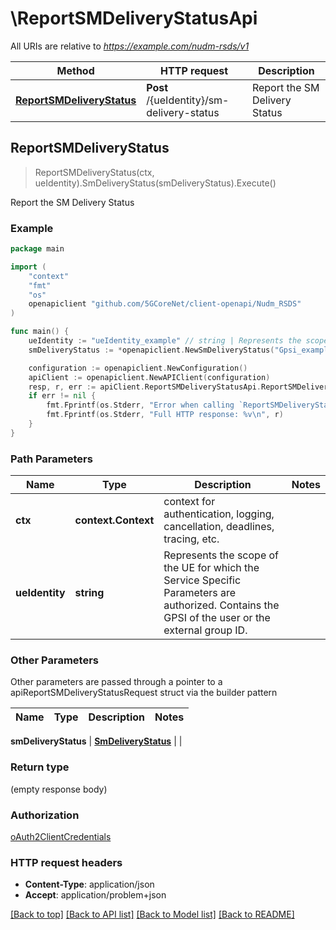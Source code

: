 # \ReportSMDeliveryStatusApi

All URIs are relative to *https://example.com/nudm-rsds/v1*

Method | HTTP request | Description
------------- | ------------- | -------------
[**ReportSMDeliveryStatus**](ReportSMDeliveryStatusApi.md#ReportSMDeliveryStatus) | **Post** /{ueIdentity}/sm-delivery-status | Report the SM Delivery Status



## ReportSMDeliveryStatus

> ReportSMDeliveryStatus(ctx, ueIdentity).SmDeliveryStatus(smDeliveryStatus).Execute()

Report the SM Delivery Status

### Example

```go
package main

import (
    "context"
    "fmt"
    "os"
    openapiclient "github.com/5GCoreNet/client-openapi/Nudm_RSDS"
)

func main() {
    ueIdentity := "ueIdentity_example" // string | Represents the scope of the UE for which the Service Specific Parameters are authorized. Contains the GPSI of the user or the external group ID.
    smDeliveryStatus := *openapiclient.NewSmDeliveryStatus("Gpsi_example", "SmStatusReport_example") // SmDeliveryStatus | 

    configuration := openapiclient.NewConfiguration()
    apiClient := openapiclient.NewAPIClient(configuration)
    resp, r, err := apiClient.ReportSMDeliveryStatusApi.ReportSMDeliveryStatus(context.Background(), ueIdentity).SmDeliveryStatus(smDeliveryStatus).Execute()
    if err != nil {
        fmt.Fprintf(os.Stderr, "Error when calling `ReportSMDeliveryStatusApi.ReportSMDeliveryStatus``: %v\n", err)
        fmt.Fprintf(os.Stderr, "Full HTTP response: %v\n", r)
    }
}
```

### Path Parameters


Name | Type | Description  | Notes
------------- | ------------- | ------------- | -------------
**ctx** | **context.Context** | context for authentication, logging, cancellation, deadlines, tracing, etc.
**ueIdentity** | **string** | Represents the scope of the UE for which the Service Specific Parameters are authorized. Contains the GPSI of the user or the external group ID. | 

### Other Parameters

Other parameters are passed through a pointer to a apiReportSMDeliveryStatusRequest struct via the builder pattern


Name | Type | Description  | Notes
------------- | ------------- | ------------- | -------------

 **smDeliveryStatus** | [**SmDeliveryStatus**](SmDeliveryStatus.md) |  | 

### Return type

 (empty response body)

### Authorization

[oAuth2ClientCredentials](../README.md#oAuth2ClientCredentials)

### HTTP request headers

- **Content-Type**: application/json
- **Accept**: application/problem+json

[[Back to top]](#) [[Back to API list]](../README.md#documentation-for-api-endpoints)
[[Back to Model list]](../README.md#documentation-for-models)
[[Back to README]](../README.md)

